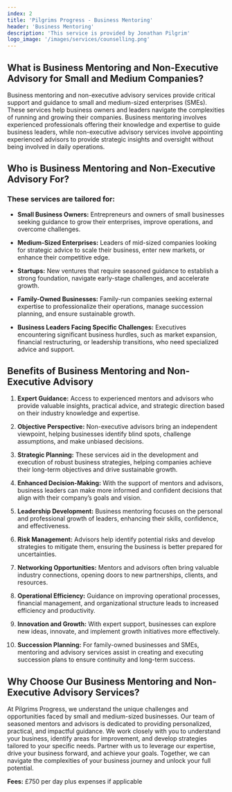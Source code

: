 ```yaml
---
index: 2
title: 'Pilgrims Progress - Business Mentoring'
header: 'Business Mentoring'
description: 'This service is provided by Jonathan Pilgrim'
logo_image: '/images/services/counselling.png'
---
```


## What is Business Mentoring and Non-Executive Advisory for Small and Medium Companies? 

Business mentoring and non-executive advisory services provide critical support and guidance to small and medium-sized enterprises (SMEs). These services help business owners and leaders navigate the complexities of running and growing their companies. Business mentoring involves experienced professionals offering their knowledge and expertise to guide business leaders, while non-executive advisory services involve appointing experienced advisors to provide strategic insights and oversight without being involved in daily operations. 

## Who is Business Mentoring and Non-Executive Advisory For? 
### These services are tailored for: 

- **Small Business Owners:** Entrepreneurs and owners of small businesses seeking guidance to grow their enterprises, improve operations, and overcome challenges. 

- **Medium-Sized Enterprises:** Leaders of mid-sized companies looking for strategic advice to scale their business, enter new markets, or enhance their competitive edge. 

- **Startups:** New ventures that require seasoned guidance to establish a strong foundation, navigate early-stage challenges, and accelerate growth. 

- **Family-Owned Businesses:** Family-run companies seeking external expertise to professionalize their operations, manage succession planning, and ensure sustainable growth. 

- **Business Leaders Facing Specific Challenges:** Executives encountering significant business hurdles, such as market expansion, financial restructuring, or leadership transitions, who need specialized advice and support. 

## Benefits of Business Mentoring and Non-Executive Advisory 

1. **Expert Guidance:** Access to experienced mentors and advisors who provide valuable insights, practical advice, and strategic direction based on their industry knowledge and expertise. 

2. **Objective Perspective:** Non-executive advisors bring an independent viewpoint, helping businesses identify blind spots, challenge assumptions, and make unbiased decisions. 

3. **Strategic Planning:** These services aid in the development and execution of robust business strategies, helping companies achieve their long-term objectives and drive sustainable growth. 

4. **Enhanced Decision-Making:** With the support of mentors and advisors, business leaders can make more informed and confident decisions that align with their company’s goals and vision. 

5. **Leadership Development:** Business mentoring focuses on the personal and professional growth of leaders, enhancing their skills, confidence, and effectiveness. 

6. **Risk Management:** Advisors help identify potential risks and develop strategies to mitigate them, ensuring the business is better prepared for uncertainties. 

7. **Networking Opportunities:** Mentors and advisors often bring valuable industry connections, opening doors to new partnerships, clients, and resources. 

8. **Operational Efficiency:** Guidance on improving operational processes, financial management, and organizational structure leads to increased efficiency and productivity. 

9. **Innovation and Growth:** With expert support, businesses can explore new ideas, innovate, and implement growth initiatives more effectively. 

10. **Succession Planning:** For family-owned businesses and SMEs, mentoring and advisory services assist in creating and executing succession plans to ensure continuity and long-term success. 

## Why Choose Our Business Mentoring and Non-Executive Advisory Services? 

At Pilgrims Progress, we understand the unique challenges and opportunities faced by small and medium-sized businesses. Our team of seasoned mentors and advisors is dedicated to providing personalized, practical, and impactful guidance. We work closely with you to understand your business, identify areas for improvement, and develop strategies tailored to your specific needs. Partner with us to leverage our expertise, drive your business forward, and achieve your goals. Together, we can navigate the complexities of your business journey and unlock your full potential. 

 
**Fees:** £750 per day plus expenses if applicable  